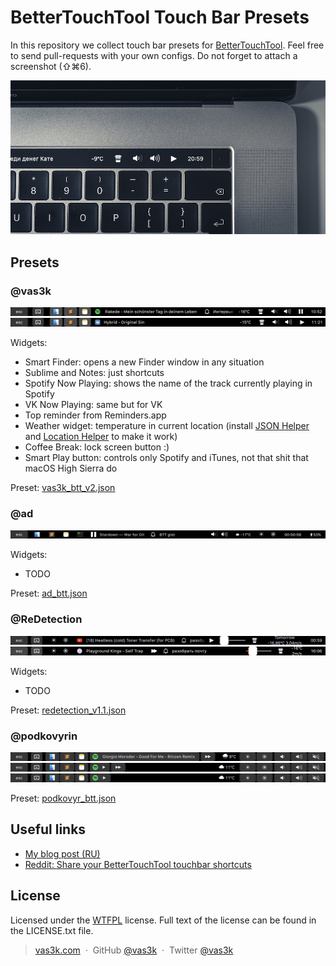 # BetterTouchTool Touch Bar Presets

In this repository we collect touch bar presets for [BetterTouchTool](https://boastr.net). Feel free to send pull-requests with your own configs. Do not forget to attach a screenshot (⇧⌘6).

![Screenshot](static/logo.jpg?raw=true)



## Presets


### @vas3k

![Screenshot1](vas3k/screenshot.png?raw=true)
![Screenshot2](vas3k/screenshot2.png?raw=true)

Widgets:
- Smart Finder: opens a new Finder window in any situation
- Sublime and Notes: just shortcuts
- Spotify Now Playing: shows the name of the track currently playing in Spotify
- VK Now Playing: same but for VK
- Top reminder from Reminders.app
- Weather widget: temperature in current location (install [JSON Helper](https://itunes.apple.com/ru/app/json-helper-for-applescript/id453114608?l=en&mt=12) and [Location Helper](https://itunes.apple.com/ru/app/location-helper-for-applescript/id488536386?mt=12) to make it work)
- Coffee Break: lock screen button :)
- Smart Play button: controls only Spotify and iTunes, not that shit that macOS High Sierra do

Preset: [vas3k_btt_v2.json](vas3k/vas3k_btt_v2.json)


### @ad

![Screenshot](ad/screenshot.png?raw=true)

Widgets:
- TODO

Preset: [ad_btt.json](ad/ad_btt.json)


### @ReDetection

![Screenshot 1](redetection/screenshot1.png?raw=true)
![Screenshot 2](redetection/screenshot2.png?raw=true)

Widgets:
- TODO

Preset: [redetection_v1.1.json](redetection/redetection_v1.1.json)


### @podkovyrin

![Screenshot 1](podkovyrin/screenshot1.png?raw=true)
![Screenshot 2](podkovyrin/screenshot2.png?raw=true)
![Screenshot 3](podkovyrin/screenshot3.png?raw=true)

Preset: [podkovyr_btt.json](podkovyrin/podkovyr_btt.json)


## Useful links

* [My blog post (RU)](http://vas3k.ru/blog/touchbar/)
* [Reddit: Share your BetterTouchTool touchbar shortcuts](https://www.reddit.com/r/apple/comments/6wdfvo/share_your_bettertouchtool_touchbar_shortcuts/)


## License

Licensed under the [WTFPL](http://www.wtfpl.net/) license.
Full text of the license can be found in the LICENSE.txt file.

> [vas3k.com](http://vas3k.com) &nbsp;&middot;&nbsp;
> GitHub [@vas3k](https://github.com/vas3k) &nbsp;&middot;&nbsp;
> Twitter [@vas3k](https://twitter.com/vas3k)